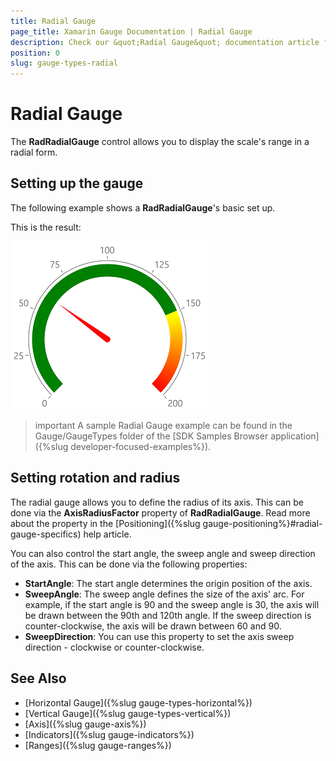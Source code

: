 ```yaml
---
title: Radial Gauge
page_title: Xamarin Gauge Documentation | Radial Gauge
description: Check our &quot;Radial Gauge&quot; documentation article for Telerik Gauge for Xamarin control.
position: 0
slug: gauge-types-radial
---
```


# Radial Gauge

The **RadRadialGauge** control allows you to display the scale's range in a radial form.

## Setting up the gauge

The following example shows a **RadRadialGauge**'s basic set up.

<snippet id='gauge-types-radialgauge-xaml'/>
<snippet id='gauge-types-radialgauge-code'/>

This is the result:

![Radial gauge example](../images/gauge-types-radial-gauge-0.png)

>important A sample Radial Gauge example can be found in the Gauge/GaugeTypes folder of the [SDK Samples Browser application]({%slug developer-focused-examples%}).

## Setting rotation and radius

The radial gauge allows you to define the radius of its axis. This can be done via the **AxisRadiusFactor** property of **RadRadialGauge**. Read more about the property in the [Positioning]({%slug gauge-positioning%}#radial-gauge-specifics) help article.

You can also control the start angle, the sweep angle and sweep direction of the axis. This can be done via the following properties:
- **StartAngle**: The start angle determines the origin position of the axis.
- **SweepAngle**: The sweep angle defines the size of the axis' arc. For example, if the start angle is 90 and the sweep angle is 30, the axis will be drawn between the 90th and 120th angle. If the sweep direction is counter-clockwise, the axis will be drawn between 60 and 90.
- **SweepDirection**: You can use this property to set the axis sweep direction - clockwise or counter-clockwise.

## See Also
- [Horizontal Gauge]({%slug gauge-types-horizontal%})
- [Vertical Gauge]({%slug gauge-types-vertical%})
- [Axis]({%slug gauge-axis%})
- [Indicators]({%slug gauge-indicators%})
- [Ranges]({%slug gauge-ranges%})